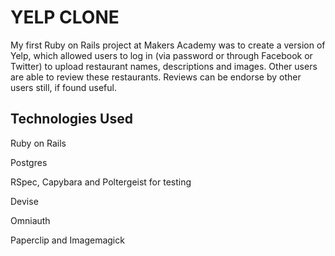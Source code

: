 YELP CLONE
==========

My first Ruby on Rails project at Makers Academy was to create a version of Yelp, which allowed users to log in (via password or through Facebook or Twitter) to upload restaurant names, descriptions and images. Other users are able to review these restaurants. Reviews can be endorse by other users still, if found useful. 

Technologies Used
-----------------

Ruby on Rails

Postgres

RSpec, Capybara and Poltergeist for testing

Devise

Omniauth

Paperclip and Imagemagick